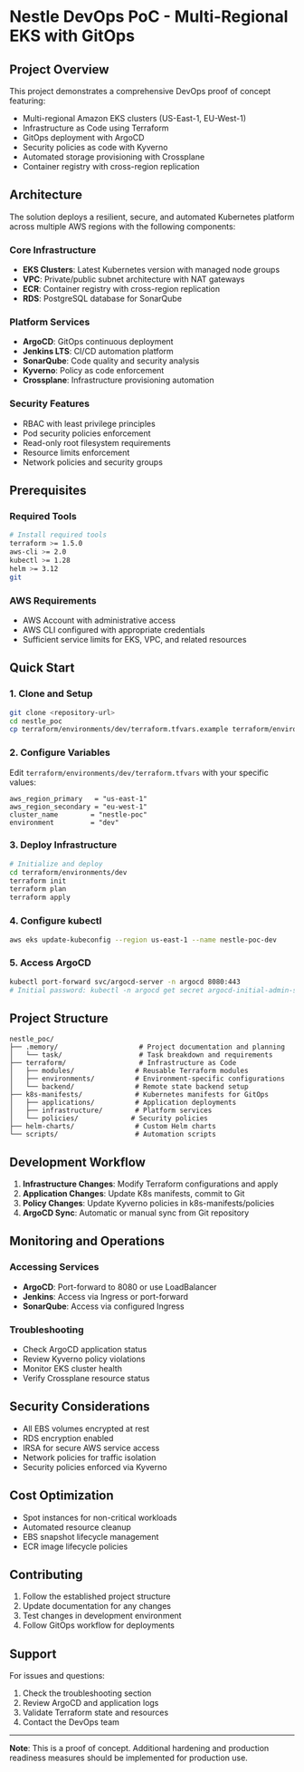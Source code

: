 # Nestle DevOps PoC - Multi-Regional EKS with GitOps

## Project Overview

This project demonstrates a comprehensive DevOps proof of concept featuring:
- Multi-regional Amazon EKS clusters (US-East-1, EU-West-1)
- Infrastructure as Code using Terraform
- GitOps deployment with ArgoCD
- Security policies as code with Kyverno
- Automated storage provisioning with Crossplane
- Container registry with cross-region replication

## Architecture

The solution deploys a resilient, secure, and automated Kubernetes platform across multiple AWS regions with the following components:

### Core Infrastructure
- **EKS Clusters**: Latest Kubernetes version with managed node groups
- **VPC**: Private/public subnet architecture with NAT gateways
- **ECR**: Container registry with cross-region replication
- **RDS**: PostgreSQL database for SonarQube

### Platform Services
- **ArgoCD**: GitOps continuous deployment
- **Jenkins LTS**: CI/CD automation platform
- **SonarQube**: Code quality and security analysis
- **Kyverno**: Policy as code enforcement
- **Crossplane**: Infrastructure provisioning automation

### Security Features
- RBAC with least privilege principles
- Pod security policies enforcement
- Read-only root filesystem requirements
- Resource limits enforcement
- Network policies and security groups

## Prerequisites

### Required Tools
```bash
# Install required tools
terraform >= 1.5.0
aws-cli >= 2.0
kubectl >= 1.28
helm >= 3.12
git
```

### AWS Requirements
- AWS Account with administrative access
- AWS CLI configured with appropriate credentials
- Sufficient service limits for EKS, VPC, and related resources

## Quick Start

### 1. Clone and Setup
```bash
git clone <repository-url>
cd nestle_poc
cp terraform/environments/dev/terraform.tfvars.example terraform/environments/dev/terraform.tfvars
```

### 2. Configure Variables
Edit `terraform/environments/dev/terraform.tfvars` with your specific values:
```hcl
aws_region_primary   = "us-east-1"
aws_region_secondary = "eu-west-1"
cluster_name        = "nestle-poc"
environment         = "dev"
```

### 3. Deploy Infrastructure
```bash
# Initialize and deploy
cd terraform/environments/dev
terraform init
terraform plan
terraform apply
```

### 4. Configure kubectl
```bash
aws eks update-kubeconfig --region us-east-1 --name nestle-poc-dev
```

### 5. Access ArgoCD
```bash
kubectl port-forward svc/argocd-server -n argocd 8080:443
# Initial password: kubectl -n argocd get secret argocd-initial-admin-secret -o jsonpath="{.data.password}" | base64 -d
```

## Project Structure

```
nestle_poc/
├── .memory/                    # Project documentation and planning
│   └── task/                   # Task breakdown and requirements
├── terraform/                  # Infrastructure as Code
│   ├── modules/               # Reusable Terraform modules
│   ├── environments/          # Environment-specific configurations
│   └── backend/               # Remote state backend setup
├── k8s-manifests/             # Kubernetes manifests for GitOps
│   ├── applications/          # Application deployments
│   ├── infrastructure/        # Platform services
│   └── policies/             # Security policies
├── helm-charts/               # Custom Helm charts
└── scripts/                   # Automation scripts
```

## Development Workflow

1. **Infrastructure Changes**: Modify Terraform configurations and apply
2. **Application Changes**: Update K8s manifests, commit to Git
3. **Policy Changes**: Update Kyverno policies in k8s-manifests/policies
4. **ArgoCD Sync**: Automatic or manual sync from Git repository

## Monitoring and Operations

### Accessing Services
- **ArgoCD**: Port-forward to 8080 or use LoadBalancer
- **Jenkins**: Access via Ingress or port-forward
- **SonarQube**: Access via configured Ingress

### Troubleshooting
- Check ArgoCD application status
- Review Kyverno policy violations
- Monitor EKS cluster health
- Verify Crossplane resource status

## Security Considerations

- All EBS volumes encrypted at rest
- RDS encryption enabled
- IRSA for secure AWS service access
- Network policies for traffic isolation
- Security policies enforced via Kyverno

## Cost Optimization

- Spot instances for non-critical workloads
- Automated resource cleanup
- EBS snapshot lifecycle management
- ECR image lifecycle policies

## Contributing

1. Follow the established project structure
2. Update documentation for any changes
3. Test changes in development environment
4. Follow GitOps workflow for deployments

## Support

For issues and questions:
1. Check the troubleshooting section
2. Review ArgoCD and application logs
3. Validate Terraform state and resources
4. Contact the DevOps team

---

**Note**: This is a proof of concept. Additional hardening and production readiness measures should be implemented for production use. 